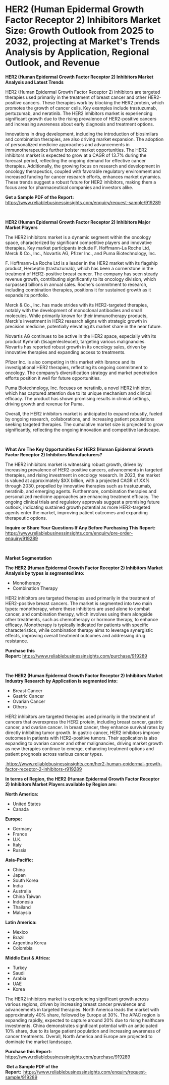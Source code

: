 <p><h1>HER2 (Human Epidermal Growth Factor Receptor 2) Inhibitors Market Size: Growth Outlook from 2025 to 2032, projecting at Market's Trends Analysis by Application, Regional Outlook, and Revenue</h1></p><p><strong>HER2 (Human Epidermal Growth Factor Receptor 2) Inhibitors Market Analysis and Latest Trends</strong></p>
<p><p>HER2 (Human Epidermal Growth Factor Receptor 2) inhibitors are targeted therapies used primarily in the treatment of breast cancer and other HER2-positive cancers. These therapies work by blocking the HER2 protein, which promotes the growth of cancer cells. Key examples include trastuzumab, pertuzumab, and neratinib. The HER2 inhibitors market is experiencing significant growth due to the rising prevalence of HER2-positive cancers and increasing awareness about early diagnosis and treatment options. </p><p>Innovations in drug development, including the introduction of biosimilars and combination therapies, are also driving market expansion. The adoption of personalized medicine approaches and advancements in immunotherapeutics further bolster market opportunities. The HER2 inhibitors market is expected to grow at a CAGR of 13.7% during the forecast period, reflecting the ongoing demand for effective cancer therapies. Additionally, the growing focus on research and development in oncology therapeutics, coupled with favorable regulatory environment and increased funding for cancer research efforts, enhances market dynamics. These trends suggest a robust future for HER2 inhibitors, making them a focus area for pharmaceutical companies and investors alike.</p></p>
<p><strong>Get a Sample PDF of the Report:&nbsp;</strong> <a href="https://www.reliablebusinessinsights.com/enquiry/request-sample/919289?utm_campaign=3107&utm_medium=2&utm_source=Github&utm_content=ia&utm_term=13042025&utm_id=her2-human-epidermal-growth-factor-receptor-2-inhibitors">https://www.reliablebusinessinsights.com/enquiry/request-sample/919289</a></p>
<p>&nbsp;</p>
<p><strong>HER2 (Human Epidermal Growth Factor Receptor 2) Inhibitors Major Market Players</strong></p>
<p><p>The HER2 inhibitors market is a dynamic segment within the oncology space, characterized by significant competitive players and innovative therapies. Key market participants include F. Hoffmann-La Roche Ltd, Merck & Co., Inc., Novartis AG, Pfizer Inc., and Puma Biotechnology, Inc.</p><p>F. Hoffmann-La Roche Ltd is a leader in the HER2 market with its flagship product, Herceptin (trastuzumab), which has been a cornerstone in the treatment of HER2-positive breast cancer. The company has seen steady revenue growth, contributing significantly to its oncology division, which surpassed billions in annual sales. Roche's commitment to research, including combination therapies, positions it for sustained growth as it expands its portfolio.</p><p>Merck & Co., Inc. has made strides with its HER2-targeted therapies, notably with the development of monoclonal antibodies and small molecules. While primarily known for their immunotherapy products, Merck's investment in HER2 research aligns with strategic growth in precision medicine, potentially elevating its market share in the near future.</p><p>Novartis AG continues to be active in the HER2 space, especially with its product Kymriah (tisagenlecleucel), targeting various malignancies. Novartis has reported robust growth in its oncology sales, driven by innovative therapies and expanding access to treatments.</p><p>Pfizer Inc. is also competing in this market with Ibrance and its investigational HER2 therapies, reflecting its ongoing commitment to oncology. The company’s diversification strategy and market penetration efforts position it well for future opportunities.</p><p>Puma Biotechnology, Inc. focuses on neratinib, a novel HER2 inhibitor, which has captured attention due to its unique mechanism and clinical efficacy. The product has shown promising results in clinical settings, driving growth and revenue for Puma.</p><p>Overall, the HER2 inhibitors market is anticipated to expand robustly, fueled by ongoing research, collaborations, and increasing patient populations seeking targeted therapies. The cumulative market size is projected to grow significantly, reflecting the ongoing innovation and competitive landscape.</p></p>
<p>&nbsp;</p>
<p><strong>What Are The Key Opportunities For HER2 (Human Epidermal Growth Factor Receptor 2) Inhibitors Manufacturers?</strong></p>
<p><p>The HER2 inhibitors market is witnessing robust growth, driven by increasing prevalence of HER2-positive cancers, advancements in targeted therapies, and rising investment in oncology research. In 2023, the market is valued at approximately $XX billion, with a projected CAGR of XX% through 2030, propelled by innovative therapies such as trastuzumab, neratinib, and emerging agents. Furthermore, combination therapies and personalized medicine approaches are enhancing treatment efficacy. The ongoing clinical trials and regulatory approvals suggest a promising future outlook, indicating sustained growth potential as more HER2-targeted agents enter the market, improving patient outcomes and expanding therapeutic options.</p></p>
<p><strong>Inquire or Share Your Questions If Any Before Purchasing This Report:</strong> <a href="https://www.reliablebusinessinsights.com/enquiry/pre-order-enquiry/919289?utm_campaign=3107&utm_medium=2&utm_source=Github&utm_content=ia&utm_term=13042025&utm_id=her2-human-epidermal-growth-factor-receptor-2-inhibitors">https://www.reliablebusinessinsights.com/enquiry/pre-order-enquiry/919289</a></p>
<p>&nbsp;</p>
<p><strong>Market Segmentation</strong></p>
<p><strong>The HER2 (Human Epidermal Growth Factor Receptor 2) Inhibitors Market Analysis by types is segmented into:</strong></p>
<p><ul><li>Monotherapy</li><li>Combination Therapy</li></ul></p>
<p><p>HER2 inhibitors are targeted therapies used primarily in the treatment of HER2-positive breast cancers. The market is segmented into two main types: monotherapy, where these inhibitors are used alone to combat cancer, and combination therapy, which involves using them alongside other treatments, such as chemotherapy or hormone therapy, to enhance efficacy. Monotherapy is typically indicated for patients with specific characteristics, while combination therapy aims to leverage synergistic effects, improving overall treatment outcomes and addressing drug resistance.</p></p>
<p><strong>Purchase this Report:&nbsp;</strong><a href="https://www.reliablebusinessinsights.com/purchase/919289?utm_campaign=3107&utm_medium=2&utm_source=Github&utm_content=ia&utm_term=13042025&utm_id=her2-human-epidermal-growth-factor-receptor-2-inhibitors">https://www.reliablebusinessinsights.com/purchase/919289</a></p>
<p>&nbsp;</p>
<p><strong>The HER2 (Human Epidermal Growth Factor Receptor 2) Inhibitors Market Industry Research by Application is segmented into:</strong></p>
<p><ul><li>Breast Cancer</li><li>Gastric Cancer</li><li>Ovarian Cancer</li><li>Others</li></ul></p>
<p><p>HER2 inhibitors are targeted therapies used primarily in the treatment of cancers that overexpress the HER2 protein, including breast cancer, gastric cancer, and ovarian cancer. In breast cancer, they enhance survival rates by directly inhibiting tumor growth. In gastric cancer, HER2 inhibitors improve outcomes in patients with HER2-positive tumors. Their application is also expanding to ovarian cancer and other malignancies, driving market growth as new therapies continue to emerge, enhancing treatment options and patient prognosis across various cancer types.</p></p>
<p><a href="https://www.reliablebusinessinsights.com/her2-human-epidermal-growth-factor-receptor-2-inhibitors-r919289?utm_campaign=3107&utm_medium=2&utm_source=Github&utm_content=ia&utm_term=13042025&utm_id=her2-human-epidermal-growth-factor-receptor-2-inhibitors">&nbsp;https://www.reliablebusinessinsights.com/her2-human-epidermal-growth-factor-receptor-2-inhibitors-r919289</a></p>
<p><strong>In terms of Region, the HER2 (Human Epidermal Growth Factor Receptor 2) Inhibitors Market Players available by Region are:</strong></p>
<p>
    <p> <strong> North America: </strong>
        <ul>
            <li>United States</li>
            <li>Canada</li>
        </ul>
        </p> 
    <p> <strong> Europe: </strong>
        <ul>
            <li>Germany</li>
            <li>France</li>
            <li>U.K.</li>
            <li>Italy</li>
            <li>Russia</li>
        </ul>
        </p> 
    <p> <strong> Asia-Pacific: </strong>
        <ul>
            <li>China</li>
            <li>Japan</li>
            <li>South Korea</li>
            <li>India</li>
            <li>Australia</li>
            <li>China Taiwan</li>
            <li>Indonesia</li>
            <li>Thailand</li>
            <li>Malaysia</li>
        </ul>
        </p> 
    <p> <strong> Latin America: </strong>
        <ul>
            <li>Mexico</li>
            <li>Brazil</li>
            <li>Argentina Korea</li>
            <li>Colombia</li>
        </ul>
        </p> 
    <p> <strong> Middle East & Africa: </strong>
        <ul>
            <li>Turkey</li>
            <li>Saudi</li>
            <li>Arabia</li>
            <li>UAE</li>
            <li>Korea</li>
        </ul>
    </p>
    </p>
<p><p>The HER2 inhibitors market is experiencing significant growth across various regions, driven by increasing breast cancer prevalence and advancements in targeted therapies. North America leads the market with approximately 40% share, followed by Europe at 30%. The APAC region is expanding rapidly, expected to capture around 20% due to rising healthcare investments. China demonstrates significant potential with an anticipated 10% share, due to its large patient population and increasing awareness of cancer treatments. Overall, North America and Europe are projected to dominate the market landscape.</p></p>
<p><strong>Purchase this Report: </strong><a href="https://www.reliablebusinessinsights.com/purchase/919289?utm_campaign=3107&utm_medium=2&utm_source=Github&utm_content=ia&utm_term=13042025&utm_id=her2-human-epidermal-growth-factor-receptor-2-inhibitors">https://www.reliablebusinessinsights.com/purchase/919289</a></p>
<p>&nbsp;<strong>Get a Sample PDF of the Report:&nbsp;&nbsp;</strong><a href="https://www.reliablebusinessinsights.com/enquiry/request-sample/919289?utm_campaign=3107&utm_medium=2&utm_source=Github&utm_content=ia&utm_term=13042025&utm_id=her2-human-epidermal-growth-factor-receptor-2-inhibitors">https://www.reliablebusinessinsights.com/enquiry/request-sample/919289</a></p>
<p><strong></strong></p>
<p><p></p><p></p><p></p></p>